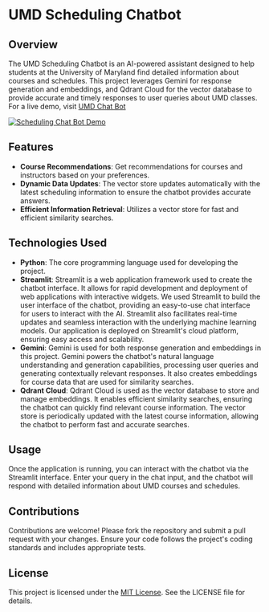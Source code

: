# UMD Scheduling Chatbot

## Overview

The UMD Scheduling Chatbot is an AI-powered assistant designed to help students at the University of Maryland find detailed information about courses and schedules. This project leverages Gemini for response generation and embeddings, and Qdrant Cloud for the vector database to provide accurate and timely responses to user queries about UMD classes. For a live demo, visit <a href="https://umd-chat-bot.streamlit.app/" target="_blank" rel="noopener noreferrer">UMD Chat Bot<a>

[![Scheduling Chat Bot Demo](https://img.youtube.com/vi/KEKWtafWjeQ/0.jpg)](https://youtu.be/KEKWtafWjeQ)

## Features

- **Course Recommendations**: Get recommendations for courses and instructors based on your preferences.
- **Dynamic Data Updates**: The vector store updates automatically with the latest scheduling information to ensure the chatbot provides accurate answers.
- **Efficient Information Retrieval**: Utilizes a vector store for fast and efficient similarity searches.

## Technologies Used

- **Python**: The core programming language used for developing the project.
- **Streamlit**: Streamlit is a web application framework used to create the chatbot interface. It allows for rapid development and deployment of web applications with interactive widgets. We used Streamlit to build the user interface of the chatbot, providing an easy-to-use chat interface for users to interact with the AI. Streamlit also facilitates real-time updates and seamless interaction with the underlying machine learning models. Our application is deployed on Streamlit's cloud platform, ensuring easy access and scalability.
- **Gemini**: Gemini is used for both response generation and embeddings in this project. Gemini powers the chatbot's natural language understanding and generation capabilities, processing user queries and generating contextually relevant responses. It also creates embeddings for course data that are used for similarity searches.
- **Qdrant Cloud**: Qdrant Cloud is used as the vector database to store and manage embeddings. It enables efficient similarity searches, ensuring the chatbot can quickly find relevant course information. The vector store is periodically updated with the latest course information, allowing the chatbot to perform fast and accurate searches.

## Usage

Once the application is running, you can interact with the chatbot via the Streamlit interface. Enter your query in the chat input, and the chatbot will respond with detailed information about UMD courses and schedules.

## Contributions

Contributions are welcome! Please fork the repository and submit a pull request with your changes. Ensure your code follows the project's coding standards and includes appropriate tests.

## License

This project is licensed under the [MIT License](LICENSE). See the LICENSE file for details.
